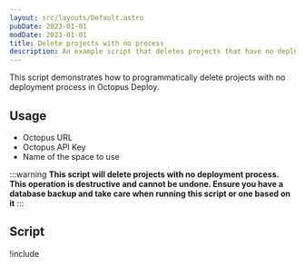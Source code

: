 ```yaml
---
layout: src/layouts/Default.astro
pubDate: 2023-01-01
modDate: 2023-01-01
title: Delete projects with no process 
description: An example script that deletes projects that have no deployment process in Octopus using the REST API and Octopus.Client.
---
```


This script demonstrates how to programmatically delete projects with no deployment process in Octopus Deploy.

## Usage

- Octopus URL
- Octopus API Key
- Name of the space to use

:::warning
**This script will delete projects with no deployment process. This operation is destructive and cannot be undone. Ensure you have a database backup and take care when running this script or one based on it**
:::

## Script

!include <delete-projects-without-processes-scripts>
